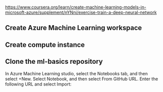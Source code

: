 
https://www.coursera.org/learn/create-machine-learning-models-in-microsoft-azure/supplement/nYNni/exercise-train-a-deep-neural-network

## Create Azure Machine Learning workspace



## Create compute instance


## Clone the ml-basics repository
In Azure Machine Learning studio, select the Notebooks tab, and then select +New. Select Notebook, and then select From GitHub URL. Enter the following URL and select Import:
